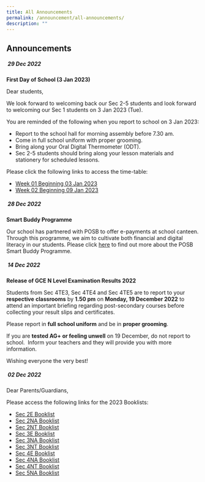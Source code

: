 ```yaml
---
title: All Announcements
permalink: /announcement/all-announcements/
description: ""
---
```

## Announcements

#####  **29 Dec 2022**

**First Day of School (3 Jan 2023)**

Dear students,

We look forward to welcoming back our Sec 2-5 students and look forward to welcoming our Sec 1 students on 3 Jan 2023 (Tue). 

You are reminded of the following when you report to school on 3 Jan 2023:

* Report to the school hall for morning assembly before 7.30 am.
* Come in full school uniform with proper grooming.
* Bring along your Oral Digital Thermometer (ODT).
* Sec 2-5 students should bring along your lesson materials and stationery for scheduled lessons.

Please click the following links to access the time-table:
* [Week 01 Beginning 03 Jan 2023](/files/2023%20S1%20Odd%20Classes%20Final%20Dec%2028%201230.pdf)
* [Week 02 Beginning 09 Jan 2023](/files/2023%20S1%20Even%20Classes%20Final%20Dec%2028%201230.pdf)

#####  **28 Dec 2022**

**Smart Buddy Programme**

Our school has partnered with POSB to offer e-payments at school canteen. Through this programme, we aim to cultivate both financial and digital literacy in our students. Please click [here](/files/Smart%20Buddy%20Registration%20Letter%20(Online).pdf) to find out more about the POSB Smart Buddy Programme.

#####  **14 Dec 2022**

**Release of GCE N Level Examination Results 2022**

Students from Sec 4TE3, Sec 4TE4 and Sec 4TE5 are to report to your **respective** **classrooms** by **1.50 pm** on **Monday, 19 December 2022** to attend an important briefing regarding post-secondary courses before collecting your result slips and certificates.

Please report in **full school uniform** and be in **proper grooming**. 

If you are **tested AG+ or feeling unwell** on 19 December, do not report to school.  Inform your teachers and they will provide you with more information.

Wishing everyone the very best!

#####  **02 Dec 2022**

Dear Parents/Guardians,

Please access the following links for the 2023 Booklists:

* [Sec 2E Booklist](/files/2023%20Booklists/2023%20Sembawang%20Sec%202E.pdf)
* [Sec 2NA Booklist](/files/2023%20Booklists/2023%20Sembawang%20Sec%202N(A).pdf)
* [Sec 2NT Booklist](/files/2023%20Booklists/2023%20Sembawang%20Sec%202N(T).pdf)
* [Sec 3E Booklist](/files/2023%20Booklists/2023%20Sembawang%20Sec%203E.pdf)
* [Sec 3NA Booklist](/files/2023%20Booklists/2023%20Sembawang%20Sec%203N(A).pdf)
* [Sec 3NT Booklist](/files/2023%20Booklists/2023%20Sembawang%20Sec%203N(T).pdf)
* [Sec 4E Booklist](/files/2023%20Booklists/2023%20Sembawang%20Sec%204E.pdf)
* [Sec 4NA Booklist](/files/2023%20Booklists/2023%20Sembawang%20Sec%204N(A).pdf)
* [Sec 4NT Booklist](/files/2023%20Booklists/2023%20Sembawang%20Sec%204N(T).pdf)
* [Sec 5NA Booklist](/files/2023%20Booklists/2023%20Sembawang%20Sec%205NA.pdf)